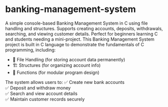 # banking-management-system
A simple console-based Banking Management System in C using file handling and structures. Supports creating accounts, deposits, withdrawals, searching, and viewing customer details. Perfect for beginners learning C and students needing a mini-project.
This Banking Management System project is built in C language to demonstrate the fundamentals of C programming, including:
- 📂 File Handling (for storing account data permanently)
- 🏗️ Structures (for organizing account info)
- 🔄 Functions (for modular program design)

The system allows users to:
✅ Create new bank accounts  
✅ Deposit and withdraw money  
✅ Search and view account details  
✅ Maintain customer records securely
